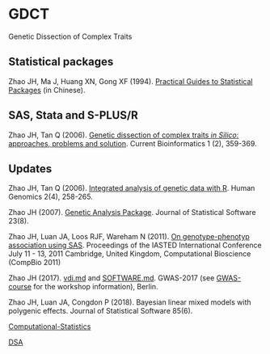 # GDCT

Genetic Dissection of Complex Traits

## Statistical packages

Zhao JH, Ma J, Huang XN, Gong XF (1994). [Practical Guides to Statistical Packages](https://jinghuazhao.github.io/book/pgsp.pdf) (in Chinese).

## SAS, Stata and S-PLUS/R

Zhao JH, Tan Q (2006). [Genetic dissection of complex traits *in Silico*: approaches, problems and solution](https://jinghuazhao.github.io/paper/cbio06.pdf). Current Bioinformatics 1 (2), 359-369.

## Updates

Zhao JH, Tan Q (2006). [Integrated analysis of genetic data with R](https://www.ncbi.nlm.nih.gov/pmc/articles/PMC3525150/pdf/1479-7364-2-4-258.pdf). Human Genomics 2(4), 258-265.

Zhao JH (2007). [Genetic Analysis Package](https://www.jstatsoft.org/article/view/v023i08). Journal of Statistical Software 23(8).

Zhao JH, Luan JA, Loos RJF, Wareham N (2011). [On genotype-phenotyp association using SAS](https://jinghuazhao.github.io/paper/742-040.pdf). Proceedings of the IASTED International Conference July 11 - 13, 2011 Cambridge, United Kingdom, Computational Bioscience (CompBio 2011)

Zhao JH (2017). [vdi.md](vdi.md) and [SOFTWARE.md](SOFTWARE.md). GWAS-2017 (see [GWAS-course](https://github.com/jinghuazhao/GWAS-course) for the workshop information), Berlin.

Zhao JH, Luan JA, Congdon P (2018). Bayesian linear mixed models with polygenic effects. Journal of Statistical Software 85(6).

[Computational-Statistics](https://github.com/jinghuazhao/Computational-Statistics)

[DSA](https://github.com/jinghuazhao/DSA)
